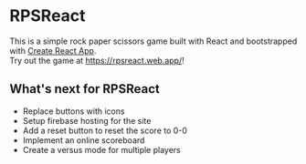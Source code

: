 # RPSReact

This is a simple rock paper scissors game built with React and bootstrapped with [Create React App](https://github.com/facebook/create-react-app). <br/>
Try out the game at https://rpsreact.web.app/!

## What's next for RPSReact
* Replace buttons with icons
* Setup firebase hosting for the site
* Add a reset button to reset the score to 0-0
* Implement an online scoreboard
* Create a versus mode for multiple players
